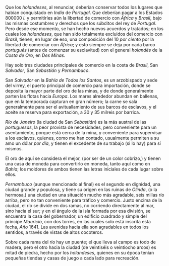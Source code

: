 Que los *holandeses*, al renunciar, deberían conservar todos los lugares que habían conquistado en *India* de *Portugal*. Que deberían pagar a los Estados 800000 *l.* y permitirles aún la libertad de comercio con *África* y *Brasil*, bajo las mismas costumbres y derechos que los súbditos del rey de *Portugal*. Pero desde ese momento, se han hecho nuevos acuerdos y tratados; en los cuales los *holandeses*, que han sido totalmente excluidos del comercio con *Brasil*, tienen, en lugar de eso, una composición del 10 *por ciento* por la libertad de comerciar con *África*; y esto siempre se deja por cada barco *portugués* (antes de comenzar su esclavitud) con el general *holandés* de la *Costa de Oro*, en *Des Minas*.

Hay solo tres ciudades principales de comercio en la costa de *Brasil*, San *Salvador*, San *Sebastián* y *Pernambuco*.

San *Salvador* en la *Bahía de Todos los Santos*, es un arzobispado y sede del virrey, el puerto principal de comercio para importación, donde se deposita la mayor parte del oro de las minas, y de donde generalmente parten las flotas hacia *Europa*. Los mares alrededor abundan en ballenas, que en la temporada capturan en gran número; la carne se sala generalmente para ser el avituallamiento de sus barcos de esclavos, y el aceite se reserva para exportación, a 30 y 35 milreis por barrica.

*Río de Janeiro* (la ciudad de San *Sebastián*) es la más austral de las *portuguesas*, la peor provista de necesidades, pero conveniente para un asentamiento, porque está cerca de la mina, y conveniente para supervisar a los esclavos, quienes, como me han contado, usualmente permiten a su amo un dólar *por día*, y tienen el excedente de su trabajo (si lo hay) para sí mismos.

El oro de aquí se considera el mejor, (por ser de un color cobrizo,) y tienen una casa de moneda para convertirlo en moneda, tanto aquí como en *Bahía*; los moidores de ambos tienen las letras iniciales de cada lugar sobre ellos.

*Pernambuco* (aunque mencionado al final) es el segundo en dignidad, una ciudad grande y populosa, y tiene su origen en las ruinas de *Olinda*, (o la hermosa,) una ciudad en una situación mucho más agradable, seis millas río arriba, pero no tan conveniente para tráfico y comercio. Justo encima de la ciudad, el río se divide en dos ramas, no corriendo directamente al mar, sino hacia el sur; y en el ángulo de la isla formada por esa división, se encuentra la casa del gobernador, un edificio cuadrado y simple del príncipe *Mauricio*, con dos torres, en las cuales solo está inscrita esta fecha, *Año* 1641. Las avenidas hacia ella son agradables en todos los sentidos, a través de vistas de altos cocoteros.

Sobre cada rama del río hay un puente; el que lleva al campo es todo de madera, pero el otro hacia la ciudad (de veintiséis o veintiocho arcos) es mitad de piedra, hecho por los *holandeses*, quienes en su época tenían pequeñas tiendas y casas de juego a cada lado para recreación.